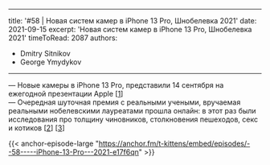 
---
title: '#58 | Новая систем камер в iPhone 13 Pro, Шнобелевка 2021'
date: 2021-09-15
excerpt: 'Новая систем камер в iPhone 13 Pro, Шнобелевка 2021'
timeToRead: 2087
authors:
  - Dmitry Sitnikov
  - George Ymydykov
---

— Новые камеры в iPhone 13 Pro, представили 14 сентября на ежегодной презентации Apple [[1](https://www.apple.com/iphone-13-pro/specs/)]<br/>
— Очередная шуточная премия с реальными учеными, вручаемая реальными нобелевскими лауреатами прошла онлайн: в этот раз были исследования про толщину чиновников, столкновения пешеходов, секс и котиков [[2](https://ignobel.com)] [[3](https://vimeo.com/599769861)]

{{< anchor-episode-large "https://anchor.fm/t-kittens/embed/episodes/--58-----iPhone-13-Pro---2021-e17f6qn" >}}
